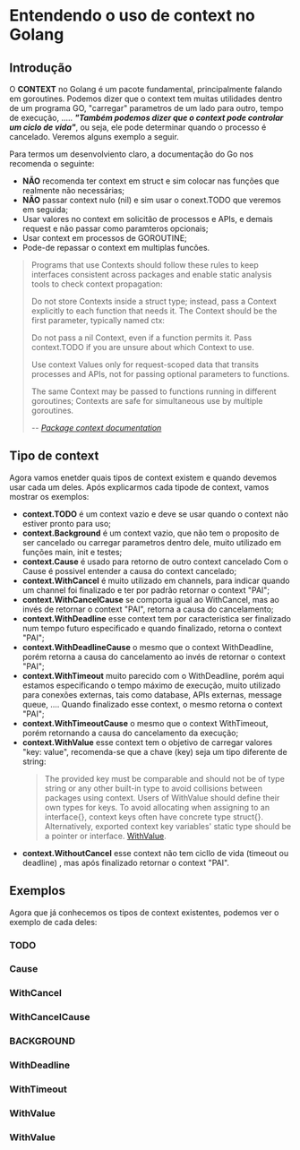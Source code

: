 # Entendendo o uso de context no Golang


## Introdução
O **CONTEXT** no Golang é um pacote fundamental, principalmente falando em goroutines.  Podemos dizer que o context tem muitas utilidades dentro de um programa GO, "carregar" parametros de um lado para outro, tempo de execução, .....  ***"Também podemos dizer que o context pode controlar um ciclo de vida"***, ou seja, ele pode determinar quando o processo é cancelado. Veremos alguns exemplo a seguir.

Para termos um desenvolviento claro, a documentação do Go nos recomenda o seguinte:
* **NÃO** recomenda ter context em struct e sim colocar nas funções que realmente não necessárias;
* **NÃO** passar context nulo (nil) e sim usar o conext.TODO que veremos em seguida;
* Usar valores no context em solicitão de processos e APIs, e demais request e não passar como paramteros opcionais;
* Usar context em processos de GOROUTINE;
* Pode-de repassar o context em multiplas funcões.


> Programs that use Contexts should follow these rules to keep interfaces consistent across packages and enable static analysis tools to check context propagation:
>
> Do not store Contexts inside a struct type; instead, pass a Context explicitly to each function that needs it. The Context should be the first parameter, typically named ctx:
>
> Do not pass a nil Context, even if a function permits it. Pass context.TODO if you are unsure about which Context to use.
>
> Use context Values only for request-scoped data that transits processes and APIs, not for passing optional parameters to functions.
> 
> The same Context may be passed to functions running in different goroutines; Contexts are safe for simultaneous use by multiple goroutines.
>
> -- <cite>[Package context documentation](https://pkg.go.dev/context)</cite>

## Tipo de context
Agora vamos enetder quais tipos de context existem e quando devemos usar cada um deles.  Após explicarmos cada tipode de context, vamos mostrar os exemplos:

* **context.TODO** é um context vazio e deve se usar quando o context não estiver pronto para uso;
* **context.Background** é um context vazio, que não tem o proposito de ser cancelado ou carregar parametros dentro dele, muito utilizado em funções main, init e testes;
* **context.Cause** é usado para retorno de outro context cancelado Com o Cause é possivel entender a causa do context cancelado;
* **context.WithCancel** é muito utilizado em channels, para indicar quando um channel foi finalizado e ter por padrão retornar o context "PAI";
* **context.WithCancelCause** se comporta igual ao WithCancel, mas ao invés de retornar o context "PAI", retorna a causa do cancelamento;
* **context.WithDeadline** esse context tem por caracteristica ser finalizado num tempo futuro especificado e quando finalizado, retorna o context "PAI";
* **context.WithDeadlineCause** o mesmo que o context WithDeadline, porém retorna a causa do cancelamento ao invés de retornar o context "PAI";
* **context.WithTimeout** muito parecido com o WithDeadline, porém aqui estamos especificando o tempo máximo de execução, muito utilizado para conexões externas, tais como database, APIs externas, message queue, ....  Quando finalizado esse context, o mesmo retorna o context "PAI";
* **context.WithTimeoutCause** o mesmo que o context WithTimeout, porém retornando a causa do cancelamento da execução;
* **context.WithValue** esse context tem o objetivo de carregar valores "key: value", recomenda-se que a chave (key) seja um tipo diferente de string:
  > The provided key must be comparable and should not be of type string or any other built-in type to avoid collisions between packages using context. Users of WithValue should define their own types for keys. To avoid allocating when assigning to an interface{}, context keys often have concrete type struct{}. Alternatively, exported context key variables' static type should be a pointer or interface.
  >  [WithValue](https://pkg.go.dev/context#WithValue).
* **context.WithoutCancel** esse context não tem cicllo de vida (timeout ou deadline) , mas após finalizado retornar o context "PAI".


## Exemplos
Agora que já conhecemos os tipos de context existentes, podemos ver o exemplo de cada deles:

### TODO

### Cause

### WithCancel

### WithCancelCause

### BACKGROUND

### WithDeadline

### WithTimeout

### WithValue

### WithValue